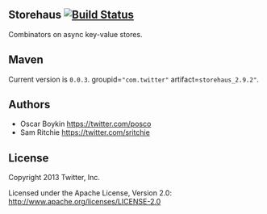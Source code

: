 ## Storehaus [![Build Status](https://secure.travis-ci.org/twitter/storehaus.png)](http://travis-ci.org/twitter/storehaus)

Combinators on async key-value stores.

## Maven

Current version is `0.0.3`. groupid=`"com.twitter"` artifact=`storehaus_2.9.2"`.

## Authors

* Oscar Boykin <https://twitter.com/posco>
* Sam Ritchie <https://twitter.com/sritchie>

## License

Copyright 2013 Twitter, Inc.

Licensed under the Apache License, Version 2.0: http://www.apache.org/licenses/LICENSE-2.0
